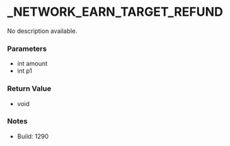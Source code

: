 # _NETWORK_EARN_TARGET_REFUND

No description available.

### Parameters
* int amount
* int p1

### Return Value
* void

### Notes
* Build: 1290

